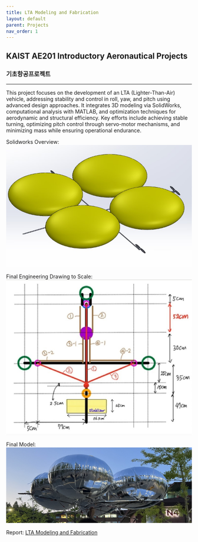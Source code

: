 ```yaml
---
title: LTA Modeling and Fabrication
layout: default
parent: Projects
nav_order: 1
---
```


## KAIST AE201 Introductory Aeronautical Projects  
### 기초항공프로젝트  
---

This project focuses on the development of an LTA (Lighter-Than-Air) vehicle, addressing stability and control in roll, yaw, and pitch using advanced design approaches. It integrates 3D modeling via SolidWorks, computational analysis with MATLAB, and optimization techniques for aerodynamic and structural efficiency. Key efforts include achieving stable turning, optimizing pitch control through servo-motor mechanisms, and minimizing mass while ensuring operational endurance.  

Solidworks Overview:  
![1](../images/AE201/7.jpg)

Final Engineering Drawing to Scale:  
![2](../images/AE201/5.jpg)

Final Model:  
![3](../images/AE201/6.jpg)


Report: [LTA Modeling and Fabrication](https://github.com/seoyoonkims/seoyoonkims.github.io/blob/main/docs/pdf/AE201_Term_Project.pdf)  
